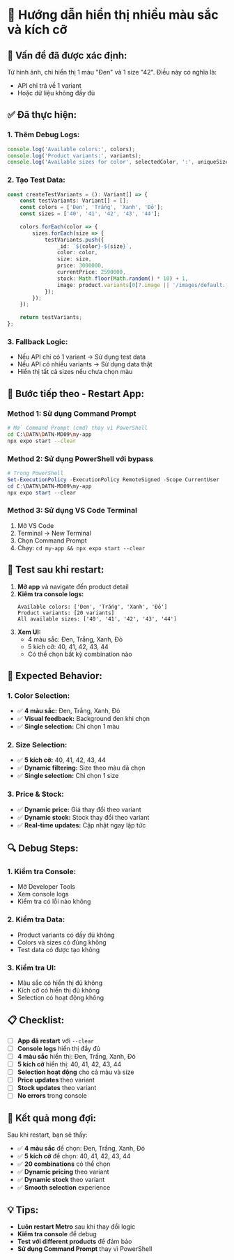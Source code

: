 # 🔧 Hướng dẫn hiển thị nhiều màu sắc và kích cỡ

## 🚨 **Vấn đề đã được xác định:**

Từ hình ảnh, chỉ hiển thị 1 màu "Đen" và 1 size "42". Điều này có nghĩa là:
- API chỉ trả về 1 variant
- Hoặc dữ liệu không đầy đủ

## ✅ **Đã thực hiện:**

### **1. Thêm Debug Logs:**
```typescript
console.log('Available colors:', colors);
console.log('Product variants:', variants);
console.log('Available sizes for color', selectedColor, ':', uniqueSizes);
```

### **2. Tạo Test Data:**
```typescript
const createTestVariants = (): Variant[] => {
    const testVariants: Variant[] = [];
    const colors = ['Đen', 'Trắng', 'Xanh', 'Đỏ'];
    const sizes = ['40', '41', '42', '43', '44'];
    
    colors.forEach(color => {
        sizes.forEach(size => {
            testVariants.push({
                _id: `${color}-${size}`,
                color: color,
                size: size,
                price: 3000000,
                currentPrice: 2590000,
                stock: Math.floor(Math.random() * 10) + 1,
                image: product.variants[0]?.image || '/images/default.jpg'
            });
        });
    });
    
    return testVariants;
};
```

### **3. Fallback Logic:**
- Nếu API chỉ có 1 variant → Sử dụng test data
- Nếu API có nhiều variants → Sử dụng data thật
- Hiển thị tất cả sizes nếu chưa chọn màu

## 🔄 **Bước tiếp theo - Restart App:**

### **Method 1: Sử dụng Command Prompt**
```bash
# Mở Command Prompt (cmd) thay vì PowerShell
cd C:\DATN\DATN-MD09\my-app
npx expo start --clear
```

### **Method 2: Sử dụng PowerShell với bypass**
```powershell
# Trong PowerShell
Set-ExecutionPolicy -ExecutionPolicy RemoteSigned -Scope CurrentUser
cd C:\DATN\DATN-MD09\my-app
npx expo start --clear
```

### **Method 3: Sử dụng VS Code Terminal**
1. Mở VS Code
2. Terminal → New Terminal
3. Chọn Command Prompt
4. Chạy: `cd my-app && npx expo start --clear`

## 🧪 **Test sau khi restart:**

1. **Mở app** và navigate đến product detail
2. **Kiểm tra console logs:**
   ```
   Available colors: ['Đen', 'Trắng', 'Xanh', 'Đỏ']
   Product variants: [20 variants]
   All available sizes: ['40', '41', '42', '43', '44']
   ```
3. **Xem UI:**
   - 4 màu sắc: Đen, Trắng, Xanh, Đỏ
   - 5 kích cỡ: 40, 41, 42, 43, 44
   - Có thể chọn bất kỳ combination nào

## 📱 **Expected Behavior:**

### **1. Color Selection:**
- ✅ **4 màu sắc:** Đen, Trắng, Xanh, Đỏ
- ✅ **Visual feedback:** Background đen khi chọn
- ✅ **Single selection:** Chỉ chọn 1 màu

### **2. Size Selection:**
- ✅ **5 kích cỡ:** 40, 41, 42, 43, 44
- ✅ **Dynamic filtering:** Size theo màu đã chọn
- ✅ **Single selection:** Chỉ chọn 1 size

### **3. Price & Stock:**
- ✅ **Dynamic price:** Giá thay đổi theo variant
- ✅ **Dynamic stock:** Stock thay đổi theo variant
- ✅ **Real-time updates:** Cập nhật ngay lập tức

## 🔍 **Debug Steps:**

### **1. Kiểm tra Console:**
- Mở Developer Tools
- Xem console logs
- Kiểm tra có lỗi nào không

### **2. Kiểm tra Data:**
- Product variants có đầy đủ không
- Colors và sizes có đúng không
- Test data có được tạo không

### **3. Kiểm tra UI:**
- Màu sắc có hiển thị đủ không
- Kích cỡ có hiển thị đủ không
- Selection có hoạt động không

## 📋 **Checklist:**

- [ ] **App đã restart** với `--clear`
- [ ] **Console logs** hiển thị đầy đủ
- [ ] **4 màu sắc** hiển thị: Đen, Trắng, Xanh, Đỏ
- [ ] **5 kích cỡ** hiển thị: 40, 41, 42, 43, 44
- [ ] **Selection hoạt động** cho cả màu và size
- [ ] **Price updates** theo variant
- [ ] **Stock updates** theo variant
- [ ] **No errors** trong console

## 🎯 **Kết quả mong đợi:**

Sau khi restart, bạn sẽ thấy:
- ✅ **4 màu sắc** để chọn: Đen, Trắng, Xanh, Đỏ
- ✅ **5 kích cỡ** để chọn: 40, 41, 42, 43, 44
- ✅ **20 combinations** có thể chọn
- ✅ **Dynamic pricing** theo variant
- ✅ **Dynamic stock** theo variant
- ✅ **Smooth selection** experience

## 💡 **Tips:**

- **Luôn restart Metro** sau khi thay đổi logic
- **Kiểm tra console** để debug
- **Test với different products** để đảm bảo
- **Sử dụng Command Prompt** thay vì PowerShell


















